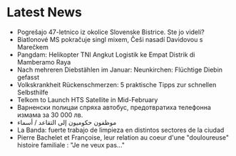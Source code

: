 # Latest News
-  Pogrešajo 47-letnico iz okolice Slovenske Bistrice. Ste jo videli?
-  Biatlonové MS pokračuje singl mixem, Češi nasadí Davidovou s Marečkem
-  Pangdam: Helikopter TNI Angkut Logistik ke Empat Distrik di Mamberamo Raya
-  Nach mehreren Diebstählen im Januar: Neunkirchen: Flüchtige Diebin gefasst
-  Volkskrankheit Rückenschmerzen: 5 praktische Tipps zur schnellen Selbsthilfe
-  Telkom to Launch HTS Satellite in Mid-February
-  Варненски полицаи спряха автобус, предотвратиха телефонна измама за 30 000 лв.
-  موظفون حكوميون إلى التقاعد / أسماء
-  La Banda: fuerte trabajo de limpieza en distintos sectores de la ciudad
-  Pierre Bachelet et Françoise, leur relation au coeur d'une "douloureuse" histoire familiale : "Je ne veux pas..."
